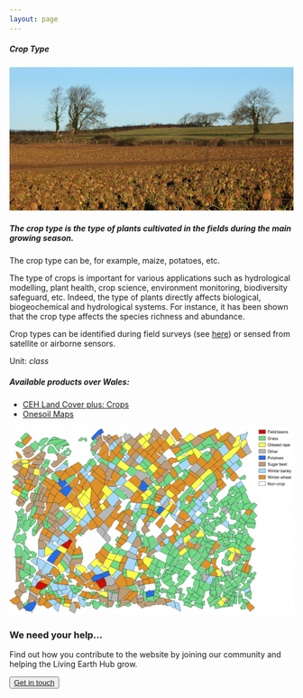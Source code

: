 ```yaml
---
layout: page
---
```


<!-- Content-section-start -->
<div class="container">
    <div class="row">
        <div class="col-12 mt-60">
            <h5 class="common-title">Crop Type</h5>
        </div>
        <div class="col-xs-12 col-sm-12 col-ms-9 col-lg-9 col-xl-9 col-xxl-9">
            <div class="common-image pb-5">
                <img src="/assets/img/Wales/Big/crop-type.jpg" class="img-fluid" alt="Crop Type">
            </div>
            <div>
                <h5 class="font-weight-bold">The crop type is the type of plants cultivated in the fields during the main growing season. </h5>
                <div class="pt-4">
                    <p>The crop type can be, for example, maize, potatoes, etc.</p>
                    <p>The type of crops is important for various applications such as hydrological modelling, plant health, crop science, environment monitoring, biodiversity safeguard, etc. Indeed, the type of plants directly affects biological, biogeochemical and hydrological systems. For instance, it has been shown that the crop type affects the species richness and abundance.</p>
                    <p>Crop types can be identified during field surveys (see <a href="https://livingearth.aber.ac.uk/data/ground-measurements/technics/crop-type-ground-measurements/">here</a>) or sensed from satellite or airborne sensors.</p>
                    <p>Unit: <i>class</i></p>
                </div>
            </div>
            <div class="row">
                <div class="col-xs-12 col-sm-6 col-md-7 col-lg-8">
                    <div class="py-5">
                        <h5 class="font-weight-bold mb-4">Available products over Wales:</h5>
                        <ul class="list-title">
                            <li class="list-item"><a href="https://livingearth.aber.ac.uk/data/remote-sensing-algorithms/crop-type-remote-sensing-algorithms/ceh-land-cover-plus-crops/">CEH Land Cover plus: Crops</a></li>
                            <li class="list-item"><a href="https://map.onesoil.ai/">Onesoil Maps</a></li>
                        </ul>
                    </div>
                </div>
                <div class="col-xs-12 col-sm-6 col-md-5 col-lg-4">
                    <div class="pt-2 pb-5">
                        <img src="/assets/img/Wales/maps/crop-type.png" class="img-fluid" alt="Map">
                    </div>
                </div>
            </div>
        </div>
    </div>
</div>
<!-- Content-section-end -->

<!-- get-in-section-Start -->
<div class="container mb-100">
    <div class="get-in-section-main">
        <div class="get-in-section-dsc">
            <h3>We need your help&hellip;</h3>
            <p>Find out how you contribute to the website by joining our community and helping the Living Earth Hub grow.</p>
        </div>
        <button type="button"><a href="/contact/">Get in touch</a></button>
    </div>
</div>
<!-- get-in-section-End -->